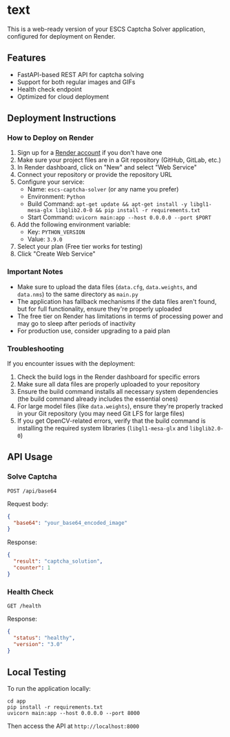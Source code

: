 # text

This is a web-ready version of your ESCS Captcha Solver application, configured for deployment on Render.

## Features

- FastAPI-based REST API for captcha solving
- Support for both regular images and GIFs
- Health check endpoint
- Optimized for cloud deployment

## Deployment Instructions

### How to Deploy on Render

1. Sign up for a [Render account](https://render.com/) if you don't have one
2. Make sure your project files are in a Git repository (GitHub, GitLab, etc.)
3. In Render dashboard, click on "New" and select "Web Service"
4. Connect your repository or provide the repository URL
5. Configure your service:
   - Name: `escs-captcha-solver` (or any name you prefer)
   - Environment: `Python`
   - Build Command: `apt-get update && apt-get install -y libgl1-mesa-glx libglib2.0-0 && pip install -r requirements.txt`
   - Start Command: `uvicorn main:app --host 0.0.0.0 --port $PORT`
6. Add the following environment variable:
   - Key: `PYTHON_VERSION`
   - Value: `3.9.0`
7. Select your plan (Free tier works for testing)
8. Click "Create Web Service"

### Important Notes

- Make sure to upload the data files (`data.cfg`, `data.weights`, and `data.nms`) to the same directory as `main.py`
- The application has fallback mechanisms if the data files aren't found, but for full functionality, ensure they're properly uploaded
- The free tier on Render has limitations in terms of processing power and may go to sleep after periods of inactivity
- For production use, consider upgrading to a paid plan

### Troubleshooting

If you encounter issues with the deployment:

1. Check the build logs in the Render dashboard for specific errors
2. Make sure all data files are properly uploaded to your repository
3. Ensure the build command installs all necessary system dependencies (the build command already includes the essential ones)
4. For large model files (like `data.weights`), ensure they're properly tracked in your Git repository (you may need Git LFS for large files)
5. If you get OpenCV-related errors, verify that the build command is installing the required system libraries (`libgl1-mesa-glx` and `libglib2.0-0`)

## API Usage

### Solve Captcha

```
POST /api/base64
```

Request body:
```json
{
  "base64": "your_base64_encoded_image"
}
```

Response:
```json
{
  "result": "captcha_solution",
  "counter": 1
}
```

### Health Check

```
GET /health
```

Response:
```json
{
  "status": "healthy",
  "version": "3.0"
}
```

## Local Testing

To run the application locally:

```
cd app
pip install -r requirements.txt
uvicorn main:app --host 0.0.0.0 --port 8000
```

Then access the API at `http://localhost:8000`
